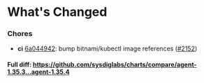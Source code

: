 # What's Changed

### Chores
- **ci** [6a044942](https://github.com/sysdiglabs/charts/commit/6a04494288df8bf5944ab60f0a2dce1d93ee73fa): bump bitnami/kubectl image references ([#2152](https://github.com/sysdiglabs/charts/issues/2152))
#### Full diff: https://github.com/sysdiglabs/charts/compare/agent-1.35.3...agent-1.35.4
